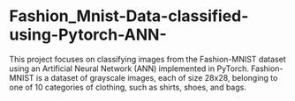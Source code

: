 # Fashion_Mnist-Data-classified-using-Pytorch-ANN-
This project focuses on classifying images from the Fashion-MNIST dataset using an Artificial Neural Network (ANN) implemented in PyTorch. Fashion-MNIST is a dataset of grayscale images, each of size 28x28, belonging to one of 10 categories of clothing, such as shirts, shoes, and bags. 
